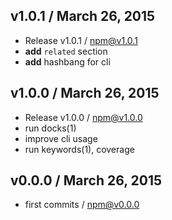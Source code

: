 

## v1.0.1 / March 26, 2015
- Release v1.0.1 / npm@v1.0.1
- **add** `related` section
- **add** hashbang for cli

## v1.0.0 / March 26, 2015
- Release v1.0.0 / npm@v1.0.0
- run docks(1)
- improve cli usage
- run keywords(1), coverage

## v0.0.0 / March 26, 2015
- first commits / npm@v0.0.0